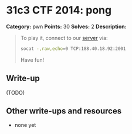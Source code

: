 # 31c3 CTF 2014: pong

**Category:** pwn
**Points:** 30
**Solves:** 2
**Description:**

> To play it, connect to our [server](pong.tgz) via:
>
> ```bash
> socat -,raw,echo=0 TCP:188.40.18.92:2001
> ```
>
> Have fun!

## Write-up

(TODO)

## Other write-ups and resources

* none yet
